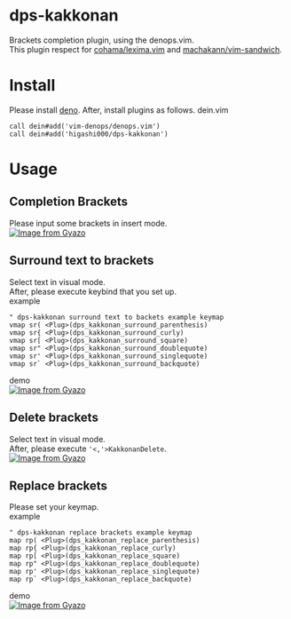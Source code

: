 # dps-kakkonan
Brackets completion plugin, using the denops.vim.<br>
This plugin respect for [cohama/lexima.vim](https://github.com/cohama/lexima.vim) and [machakann/vim-sandwich](https://github.com/machakann/vim-sandwich).<br>

# Install
Please install [deno](https://deno.land/).
After, install plugins as follows.
dein.vim
```
call dein#add('vim-denops/denops.vim')
call dein#add('higashi000/dps-kakkonan')
```

# Usage
## Completion Brackets
Please input some brackets in insert mode.<br>
[![Image from Gyazo](https://i.gyazo.com/977511c3215785e40f41329fdabb5bb4.gif)](https://gyazo.com/977511c3215785e40f41329fdabb5bb4)

## Surround text to brackets
Select text in visual mode.<br>
After, please execute keybind that you set up.<br>
example<br>
```
" dps-kakkonan surround text to backets example keymap
vmap sr( <Plug>(dps_kakkonan_surround_parenthesis)
vmap sr{ <Plug>(dps_kakkonan_surround_curly)
vmap sr[ <Plug>(dps_kakkonan_surround_square)
vmap sr" <Plug>(dps_kakkonan_surround_doublequote)
vmap sr' <Plug>(dps_kakkonan_surround_singlequote)
vmap sr` <Plug>(dps_kakkonan_surround_backquote)
```
demo<br>
[![Image from Gyazo](https://i.gyazo.com/642cdff83f7767d16b35af9a208a751b.gif)](https://gyazo.com/642cdff83f7767d16b35af9a208a751b)

## Delete brackets
Select text in visual mode.<br>
After, please execute `'<,'>KakkonanDelete`.<br>
[![Image from Gyazo](https://i.gyazo.com/8fd7611abd5748bcdf5da53b443eacd3.gif)](https://gyazo.com/8fd7611abd5748bcdf5da53b443eacd3)

## Replace brackets
Please set your keymap.<br>
example<br>
```
" dps-kakkonan replace brackets example keymap
map rp( <Plug>(dps_kakkonan_replace_parenthesis)
map rp{ <Plug>(dps_kakkonan_replace_curly)
map rp[ <Plug>(dps_kakkonan_replace_square)
map rp" <Plug>(dps_kakkonan_replace_doublequote)
map rp' <Plug>(dps_kakkonan_replace_singlequote)
map rp` <Plug>(dps_kakkonan_replace_backquote)
```
demo<br>
[![Image from Gyazo](https://i.gyazo.com/9788368e06d751f4adc0b50958eec300.gif)](https://gyazo.com/9788368e06d751f4adc0b50958eec300)
